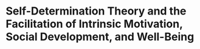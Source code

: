 # Self-Determination Theory and the Facilitation of Intrinsic Motivation, Social Development, and Well-Being

